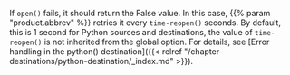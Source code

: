 ---
---
<!-- DISCLAIMER: This file is based on the syslog-ng Open Source Edition documentation https://github.com/balabit/syslog-ng-ose-guides/commit/2f4a52ee61d1ea9ad27cb4f3168b95408fddfdf2 and is used under the terms of The syslog-ng Open Source Edition Documentation License. The file has been modified by Axoflow. -->
If `open()` fails, it should return the False value. In this case, {{% param "product.abbrev" %}} retries it every `time-reopen()` seconds. By default, this is 1 second for Python sources and destinations, the value of `time-reopen()` is not inherited from the global option. For details, see [Error handling in the python() destination]({{< relref "/chapter-destinations/python-destination/_index.md" >}}).

